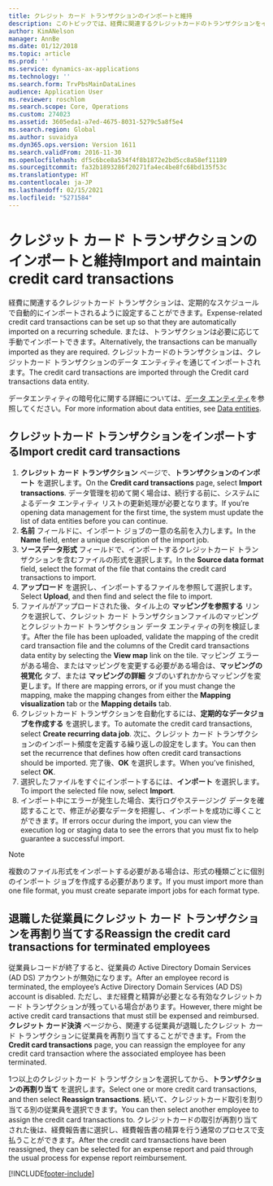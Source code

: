 ```yaml
---
title: クレジット カード トランザクションのインポートと維持
description: このトピックでは、経費に関連するクレジットカードのトランザクションをインポートして管理する方法を説明しています。 これらのトランザクションは、定期的なスケジュールで自動的にインポートされるように設定することもできますし、必要に応じて手動でインポートすることもできます。
author: KimANelson
manager: AnnBe
ms.date: 01/12/2018
ms.topic: article
ms.prod: ''
ms.service: dynamics-ax-applications
ms.technology: ''
ms.search.form: TrvPbsMainDataLines
audience: Application User
ms.reviewer: roschlom
ms.search.scope: Core, Operations
ms.custom: 274023
ms.assetid: 3605eda1-a7ed-4675-8031-5279c5a8f5e4
ms.search.region: Global
ms.author: suvaidya
ms.dyn365.ops.version: Version 1611
ms.search.validFrom: 2016-11-30
ms.openlocfilehash: df5c6bce8a534f4f8b1872e2bd5cc8a58ef11189
ms.sourcegitcommit: fa32b1893286f20271fa4ec4be8fc68bd135f53c
ms.translationtype: HT
ms.contentlocale: ja-JP
ms.lasthandoff: 02/15/2021
ms.locfileid: "5271584"
---
```

# <a name="import-and-maintain-credit-card-transactions"></a><span data-ttu-id="679b7-104">クレジット カード トランザクションのインポートと維持</span><span class="sxs-lookup"><span data-stu-id="679b7-104">Import and maintain credit card transactions</span></span>

<span data-ttu-id="679b7-105">経費に関連するクレジットカード トランザクションは、定期的なスケジュールで自動的にインポートされるように設定することができます。</span><span class="sxs-lookup"><span data-stu-id="679b7-105">Expense-related credit card transactions can be set up so that they are automatically imported on a recurring schedule.</span></span> <span data-ttu-id="679b7-106">または、トランザクションは必要に応じて手動でインポートできます。</span><span class="sxs-lookup"><span data-stu-id="679b7-106">Alternatively, the transactions can be manually imported as they are required.</span></span> <span data-ttu-id="679b7-107">クレジットカードのトランザクションは、クレジットカード トランザクションのデータ エンティティを通じてインポートされます。</span><span class="sxs-lookup"><span data-stu-id="679b7-107">The credit card transactions are imported through the Credit card transactions data entity.</span></span>

<span data-ttu-id="679b7-108">データエンティティの暗号化に関する詳細については、[データ エンティティ](https://docs.microsoft.com/dynamics365/fin-ops-core/dev-itpro/data-entities/data-entities)を参照してください。</span><span class="sxs-lookup"><span data-stu-id="679b7-108">For more information about data entities, see [Data entities](https://docs.microsoft.com/dynamics365/fin-ops-core/dev-itpro/data-entities/data-entities).</span></span>

## <a name="import-credit-card-transactions"></a><span data-ttu-id="679b7-109">クレジットカード トランザクションをインポートする</span><span class="sxs-lookup"><span data-stu-id="679b7-109">Import credit card transactions</span></span>

1. <span data-ttu-id="679b7-110">**クレジット カード トランザクション** ページで、**トランザクションのインポート** を選択します。</span><span class="sxs-lookup"><span data-stu-id="679b7-110">On the **Credit card transactions** page, select **Import transactions**.</span></span> <span data-ttu-id="679b7-111">データ管理を初めて開く場合は、続行する前に、システムによるデータ エンティティ リストの更新処理が必要となります。</span><span class="sxs-lookup"><span data-stu-id="679b7-111">If you’re opening data management for the first time, the system must update the list of data entities before you can continue.</span></span>
2. <span data-ttu-id="679b7-112">**名前** フィールドに、インポート ジョブの一意の名前を入力します。</span><span class="sxs-lookup"><span data-stu-id="679b7-112">In the **Name** field, enter a unique description of the import job.</span></span>
3. <span data-ttu-id="679b7-113">**ソースデータ形式** フィールドで、インポートするクレジットカード トランザクションを含むファイルの形式を選択します。</span><span class="sxs-lookup"><span data-stu-id="679b7-113">In the **Source data format** field, select the format of the file that contains the credit card transactions to import.</span></span>
4. <span data-ttu-id="679b7-114">**アップロード** を選択し、インポートするファイルを参照して選択します。</span><span class="sxs-lookup"><span data-stu-id="679b7-114">Select **Upload**, and then find and select the file to import.</span></span>
5. <span data-ttu-id="679b7-115">ファイルがアップロードされた後、タイル上の **マッピングを参照する** リンクを選択して、クレジット カード トランザクションファイルのマッピングとクレジットカード トランザクション データ エンティティの列を検証します。</span><span class="sxs-lookup"><span data-stu-id="679b7-115">After the file has been uploaded, validate the mapping of the credit card transaction file and the columns of the Credit card transactions data entity by selecting the **View map** link on the tile.</span></span> <span data-ttu-id="679b7-116">マッピング エラーがある場合、またはマッピングを変更する必要がある場合は、**マッピングの視覚化** タブ、または **マッピングの詳細** タブのいずれかからマッピングを変更します。</span><span class="sxs-lookup"><span data-stu-id="679b7-116">If there are mapping errors, or if you must change the mapping, make the mapping changes from either the **Mapping visualization** tab or the **Mapping details** tab.</span></span>
6. <span data-ttu-id="679b7-117">クレジットカード トランザクションを自動化するには、**定期的なデータジョブを作成する** を選択します。</span><span class="sxs-lookup"><span data-stu-id="679b7-117">To automate the credit card transactions, select **Create recurring data job**.</span></span> <span data-ttu-id="679b7-118">次に、クレジット カード トランザクションのインポート頻度を定義する繰り返しの設定をします。</span><span class="sxs-lookup"><span data-stu-id="679b7-118">You can then set the recurrence that defines how often credit card transactions should be imported.</span></span> <span data-ttu-id="679b7-119">完了後、**OK** を選択します。</span><span class="sxs-lookup"><span data-stu-id="679b7-119">When you’ve finished, select **OK**.</span></span>
7. <span data-ttu-id="679b7-120">選択したファイルをすぐにインポートするには、**インポート** を選択します。</span><span class="sxs-lookup"><span data-stu-id="679b7-120">To import the selected file now, select **Import**.</span></span>
8. <span data-ttu-id="679b7-121">インポート中にエラーが発生した場合、実行ログやステージング データを確認することで、修正が必要なデータを把握し、インポートを成功に導くことができます。</span><span class="sxs-lookup"><span data-stu-id="679b7-121">If errors occur during the import, you can view the execution log or staging data to see the errors that you must fix to help guarantee a successful import.</span></span>

> [!NOTE]
> <span data-ttu-id="679b7-122">複数のファイル形式をインポートする必要がある場合は、形式の種類ごとに個別のインポート ジョブを作成する必要があります。</span><span class="sxs-lookup"><span data-stu-id="679b7-122">If you must import more than one file format, you must create separate import jobs for each format type.</span></span>

## <a name="reassign-the-credit-card-transactions-for-terminated-employees"></a><span data-ttu-id="679b7-123">退職した従業員にクレジット カード トランザクションを再割り当てする</span><span class="sxs-lookup"><span data-stu-id="679b7-123">Reassign the credit card transactions for terminated employees</span></span>

<span data-ttu-id="679b7-124">従業員レコードが終了すると、従業員の Active Directory Domain Services (AD DS) アカウントが無効になります。</span><span class="sxs-lookup"><span data-stu-id="679b7-124">After an employee record is terminated, the employee’s Active Directory Domain Services (AD DS) account is disabled.</span></span> <span data-ttu-id="679b7-125">ただし、まだ経費と精算が必要となる有効なクレジットカード トランザクションが残っている場合があります。</span><span class="sxs-lookup"><span data-stu-id="679b7-125">However, there might be active credit card transactions that must still be expensed and reimbursed.</span></span> <span data-ttu-id="679b7-126">**クレジット カード決済** ページから、関連する従業員が退職したクレジット カード トランザクションに従業員を再割り当てすることができます。</span><span class="sxs-lookup"><span data-stu-id="679b7-126">From the **Credit card transactions** page, you can reassign the employee for any credit card transaction where the associated employee has been terminated.</span></span>

<span data-ttu-id="679b7-127">1つ以上のクレジットカード トランザクションを選択してから、**トランザクションの再割り当て** を選択します。</span><span class="sxs-lookup"><span data-stu-id="679b7-127">Select one or more credit card transactions, and then select **Reassign transactions**.</span></span> <span data-ttu-id="679b7-128">続いて、クレジットカード取引を割り当てる別の従業員を選択できます。</span><span class="sxs-lookup"><span data-stu-id="679b7-128">You can then select another employee to assign the credit card transactions to.</span></span> <span data-ttu-id="679b7-129">クレジットカードの取引が再割り当てされた後は、経費報告書に選択し、経費報告書の精算を行う通常のプロセスで支払うことができます。</span><span class="sxs-lookup"><span data-stu-id="679b7-129">After the credit card transactions have been reassigned, they can be selected for an expense report and paid through the usual process for expense report reimbursement.</span></span>


[!INCLUDE[footer-include](../includes/footer-banner.md)]